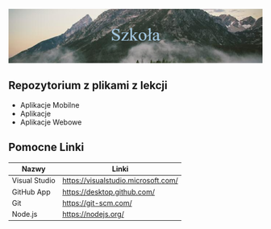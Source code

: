 ![Szkoła](resources/Szko%C5%82a.png)

## Repozytorium z plikami z lekcji
- Aplikacje Mobilne
- Aplikacje 
- Aplikacje Webowe


## Pomocne Linki
| Nazwy | Linki |
| ------ | ------ |
| Visual Studio | https://visualstudio.microsoft.com/ |
| GitHub App | https://desktop.github.com/ |
| Git | https://git-scm.com/ |
| Node.js | https://nodejs.org/ |
